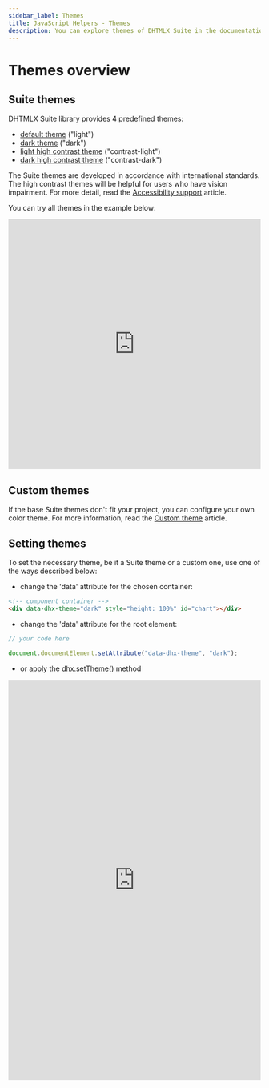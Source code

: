 ```yaml
---
sidebar_label: Themes
title: JavaScript Helpers - Themes
description: You can explore themes of DHTMLX Suite in the documentation of the DHTMLX JavaScript UI library. Browse developer guides and API reference, try out code examples and live demos, and download a free 30-day evaluation version of DHTMLX Suite.
---
```


# Themes overview

## Suite themes

DHTMLX Suite library provides 4 predefined themes:

- [default theme](themes/default_theme.md) ("light")
- [dark theme](themes/dark_theme.md) ("dark")
- [light high contrast theme](themes/contrast_light_theme.md) ("contrast-light")
- [dark high contrast theme](themes/contrast_dark_theme.md) ("contrast-dark")

The Suite themes are developed in accordance with international standards. The high contrast themes will be helpful for users who have vision impairment. For more detail, read the [Accessibility support](common_features/accessibility_support.md) article.

You can try all themes in the example below:

<iframe src="https://snippet.dhtmlx.com/85fbitnu?mode=result" frameborder="0" class="snippet_iframe" width="100%" height="500"></iframe>

## Custom themes

If the base Suite themes don't fit your project, you can configure your own color theme. For more information, read the [Custom theme](themes/custom_theme.md) article.

## Setting themes

To set the necessary theme, be it a Suite theme or a custom one, use one of the ways described below:

- change the 'data' attribute for the chosen container:

~~~html title="index.html"
<!-- component container -->
<div data-dhx-theme="dark" style="height: 100%" id="chart"></div>
~~~

- change the 'data' attribute for the root element:

~~~js title="index.js"
// your code here

document.documentElement.setAttribute("data-dhx-theme", "dark");
~~~

- or apply the [dhx.setTheme()](themes/api/themes_settheme_method.md) method 

<iframe src="https://snippet.dhtmlx.com/d2she1z9?mode=js" frameborder="0" class="snippet_iframe" width="100%" height="800"></iframe>



